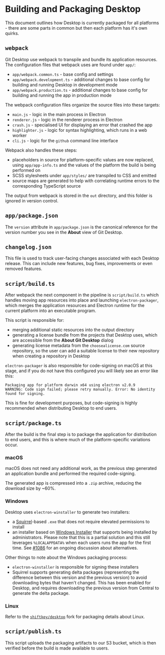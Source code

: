 # Building and Packaging Desktop

This document outlines how Desktop is currently packaged for all platforms -
there are some parts in common but then each platform has it's own quirks.

## `webpack`

Git Desktop use webpack to transpile and bundle its application resources.
The configuration files that webpack uses are found under `app/`:

- `app/webpack.common.ts` - base config and settings
- `app/webpack.development.ts` - additional changes to base config for building
    and running Desktop in development mode
- `app/webpack.production.ts` - additional changes to base config for building
    and running the app in production mode

The webpack configuration files organize the source files into these targets:

- `main.js` - logic in the main process in Electron
- `renderer.js` - logic in the renderer process in Electron
- `crash.js` - specialised UI for displaying an error that crashed the app
- `highlighter.js` - logic for syntax highlighting, which runs in a web worker
- `cli.js` - logic for the `github` command line interface

Webpack also handles these steps:

- placeholders in source for platform-specific values are now replaced, using
   `app/app-info.ts` and the values of the platform the build is being performed
   on
- SCSS stylesheets under `app/styles/` are transpiled to CSS and emitted
- source maps are generated to help with correlating runtime errors to the
   corresponding TypeScript source

The output from webpack is stored in the `out` directory, and this folder is
ignored in version control.

## `app/package.json`

The `version` attribute in `app/package.json` is the canonical reference for
the version number you see in the **About** view of Git Desktop.

## `changelog.json`

This file is used to track user-facing changes associated with each Desktop
release. This can include new features, bug fixes, improvements or even removed
features.

## `script/build.ts`

After webpack the next component in the pipeline is  `script/build.ts` which
handles moving app resources into place and launching `electron-packager`, which
merges the application resources and Electron runtime for the current
platform into an executable program.

This script is responsible for:

- merging additional static resources into the output directory
- generating a license bundle from the projects that Desktop uses, which are
   accessible from the **About Git Desktop** dialog
- generating license metadata from the `choosealicense.com` source repository,
   so the user can add a suitable license to their new repository when creating
   a repository in Desktop

`electron-packager` is also responsible for code-signing on macOS at this stage,
and if you do not have this configured you will likely see an error like this:

```
Packaging app for platform darwin x64 using electron v2.0.9
WARNING: Code sign failed; please retry manually. Error: No identity found for signing.
```

This is fine for development purposes, but code-signing is highly recommended
when distributing Desktop to end users.

## `script/package.ts`

After the build is the final step is to package the application for distribution
to end users, and this is where much of the platform-specific variations occur.

### macOS

macOS does not need any additional work, as the previous step generated an
application bundle and performed the required code-signing.

The generated app is compressed into a `.zip` archive, reducing the download
size by ~60%.

### Windows

Desktop uses `electron-winstaller` to generate two installers:

- a [Squirrel](https://github.com/Squirrel/Squirrel.Windows)-based `.exe` that
   does not require elevated permissions to install
- an installer based on [Windows Installer](https://docs.microsoft.com/en-us/windows/desktop/msi/windows-installer-portal)
   that supports being installed by administrators. Please note that this is a
   partial solution and this still leverages `%LOCALAPPDATA%` when each users
   runs the app for the first time. See [#1086](https://github.com/desktop/desktop/issues/1086)
   for an ongoing discussion about alternatives.

Other things to note about the Windows packaging process:

- `electron-winstaller` is responsible for signing these installers
- Squirrel supports generating delta packages (representing the difference
   between this version and the previous version) to avoid downloading bytes
   that haven't changed. This has been enabled for Desktop, and requires
   downloading the previous version from Central to generate the delta package.

### Linux

Refer to the [`shiftkey/desktop`](https://github.com/shiftkey/desktop) fork
for packaging details about Linux.

## `script/publish.ts`

This script uploads the packaging artifacts to our S3 bucket, which is then
verified before the build is made available to users.
